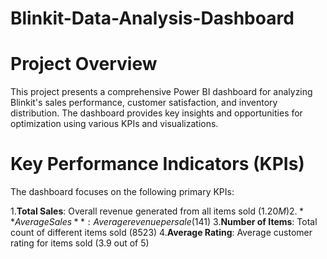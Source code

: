# Blinkit-Data-Analysis-Dashboard
# **Project Overview**
This project presents a comprehensive Power BI dashboard for analyzing Blinkit's sales performance, customer satisfaction, and inventory distribution. The dashboard provides key insights and opportunities for optimization using various KPIs and visualizations.
# Key Performance Indicators (KPIs)
The dashboard focuses on the following primary KPIs:

   1.**Total Sales**: Overall revenue generated from all items sold ($1.20M)  
   2.**Average Sales**: Average revenue per sale ($141) 
     3.**Number of Items**: Total count of different items sold (8523)
   4.**Average Rating**: Average customer rating for items sold (3.9 out of 5)
